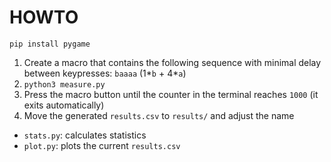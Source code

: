 # HOWTO

`pip install pygame`

1. Create a macro that contains the following sequence with minimal delay between keypresses: `baaaa` (1*`b` + 4*`a`)
2. `python3 measure.py`
3. Press the macro button until the counter in the terminal reaches `1000` (it exits automatically)
4. Move the generated `results.csv` to `results/` and adjust the name

- `stats.py`: calculates statistics
- `plot.py`: plots the current `results.csv`